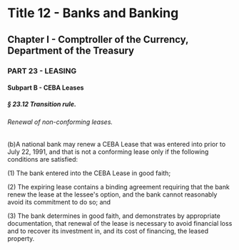 
# Title 12 - Banks and Banking
## Chapter I - Comptroller of the Currency, Department of the Treasury
### PART 23 - LEASING
#### Subpart B - CEBA Leases
##### § 23.12 Transition rule.
###### Renewal of non-conforming leases.

(b)A national bank may renew a CEBA Lease that was entered into prior to July 22, 1991, and that is not a conforming lease only if the following conditions are satisfied:

(1) The bank entered into the CEBA Lease in good faith;

(2) The expiring lease contains a binding agreement requiring that the bank renew the lease at the lessee's option, and the bank cannot reasonably avoid its commitment to do so; and

(3) The bank determines in good faith, and demonstrates by appropriate documentation, that renewal of the lease is necessary to avoid financial loss and to recover its investment in, and its cost of financing, the leased property.
